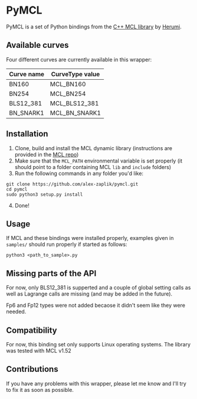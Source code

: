# PyMCL

PyMCL is a set of Python bindings from the [C++ MCL library](https://github.com/herumi/mcl) by [Herumi](https://github.com/herumi/).

## Available curves

Four different curves are currently available in this wrapper:

Curve name  | CurveType value |
------------|-----------------|
BN160       | MCL_BN160       |
BN254       | MCL_BN254       |
BLS12_381   | MCL_BLS12_381   |
BN_SNARK1   | MCL_BN_SNARK1   |

## Installation

1.  Clone, build and install the MCL dynamic library (instructions are provided in the [MCL repo](https://github.com/herumi/mcl))
1.  Make sure that the `MCL_PATH` environmental variable is set properly (it should point to a folder containing MCL `lib` and `include` folders)
1.  Run the following commands in any folder you'd like:
```
git clone https://github.com/alex-zaplik/pymcl.git
cd pymcl
sudo python3 setup.py install
```
4.  Done!

## Usage

If MCL and these bindings were installed properly, examples given in `samples/` should run properly if started as follows:
```
python3 <path_to_sample>.py
```

## Missing parts of the API

For now, only BLS12_381 is supperted and a couple of global
setting calls as well as Lagrange calls are missing (and
may be added in the future).

Fp6 and Fp12 types were not added becaose it didn't seem like they
were needed.

## Compatibility

For now, this binding set only supports Linux operating systems.
The library was tested with MCL v1.52

## Contributions

If you have any problems with this wrapper, please let me know and
I'll try to fix it as soon as possible.
